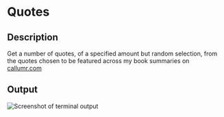 # Quotes

## Description

Get a number of quotes, of a specified amount but random selection, from the quotes chosen to be featured across my book summaries on [callumr.com](https://callumr.com)

## Output

![Screenshot of terminal output](https://github.com/callumr00/quotes/blob/main/img/terminalOutput.png)
